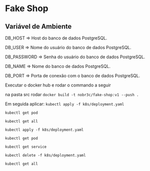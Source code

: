 # Fake Shop


## Variável de Ambiente
DB_HOST	=> Host do banco de dados PostgreSQL.

DB_USER => Nome do usuário do banco de dados PostgreSQL.

DB_PASSWORD	=> Senha do usuário do banco de dados PostgreSQL.

DB_NAME	=>	Nome do banco de dados PostgreSQL.

DB_PORT	=>	Porta de conexão com o banco de dados PostgreSQL.

Executar o docker hub e rodar o commando a seguir

na pasta src rodar `docker build -t nobr3c/fake-shop:v1 --push . `

Em seguida aplicar: `kubectl apply -f k8s/deployment.yaml`

`kubectl get pod`

`kubectl get all`

`kubectl apply -f k8s/deployment.yaml`

`kubectl get pod`

`kubectl get service`

`kubectl delete -f k8s/deployment.yaml`

`kubectl get all`




